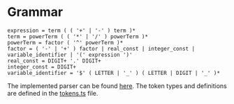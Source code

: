 # Grammar

```grammar
expression = term ( ( '+' | '-' ) term )*
term = powerTerm ( ( '*' | '/' ) powerTerm )*
powerTerm = factor ( '^' powerTerm )*
factor = ( '-' | '+' ) factor | real_const | integer_const | variable_identifier | '(' expression ')'
real_const = DIGIT+ '.' DIGIT+
integer_const = DIGIT+
variable_identifier = '$' ( LETTER | '_' ) ( LETTER | DIGIT | '_' )*
```

The implemented parser can be found [here](./src/program.parser.ts).
The token types and definitions are defined in the [tokens.ts](./src/tokens.ts) file.